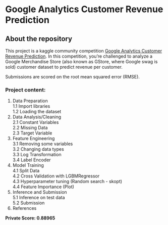 # Google Analytics Customer Revenue Prediction

## About the repository
This project is a kaggle community competition [Google Analytics Customer Revenue Prediction](https://www.kaggle.com/competitions/ga-customer-revenue-prediction/overview). In this competition, you’re challenged to analyze a Google Merchandise Store (also known as GStore, where Google swag is sold) customer dataset to predict revenue per customer. 

Submissions are scored on the root mean squared error (RMSE).

### Project content:

1. Data Preparation <br>
  1.1 Import libraries <br>
  1.2 Loading the dataset <br>
2. Data Analysis/Cleaning <br>
  2.1 Constant Variables <br>
	2.2 Missing Data <br>
  2.3 Target Variable <br>
3. Feature Engineering <br>
	3.1 Removing some variables <br>
	3.2 Changing data types <br>
	3.3 Log Transformation <br>
  3.4 Label Encoder <br>
4. Model Training <br>
  4.1 Split Data <br>
	4.2 Cross Validation with LGBMRegressor <br>
	4.3 Hyperparameter tuning (Random search - skopt) <br>
  4.4 Feature Importance (Plot) <br>
5. Inference and Submission <br>
  5.1 Inference on test data <br>
  5.2 Submission <br>
6. References

**Private Score: 0.88965**
